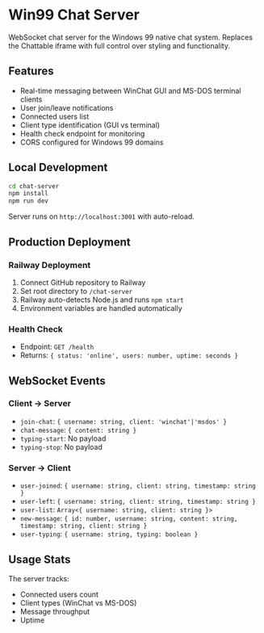 # Win99 Chat Server

WebSocket chat server for the Windows 99 native chat system. Replaces the Chattable iframe with full control over styling and functionality.

## Features

- Real-time messaging between WinChat GUI and MS-DOS terminal clients
- User join/leave notifications
- Connected users list
- Client type identification (GUI vs terminal)
- Health check endpoint for monitoring
- CORS configured for Windows 99 domains

## Local Development

```bash
cd chat-server
npm install
npm run dev
```

Server runs on `http://localhost:3001` with auto-reload.

## Production Deployment

### Railway Deployment
1. Connect GitHub repository to Railway
2. Set root directory to `/chat-server`
3. Railway auto-detects Node.js and runs `npm start`
4. Environment variables are handled automatically

### Health Check
- Endpoint: `GET /health`
- Returns: `{ status: 'online', users: number, uptime: seconds }`

## WebSocket Events

### Client → Server
- `join-chat`: `{ username: string, client: 'winchat'|'msdos' }`
- `chat-message`: `{ content: string }`
- `typing-start`: No payload
- `typing-stop`: No payload

### Server → Client
- `user-joined`: `{ username: string, client: string, timestamp: string }`
- `user-left`: `{ username: string, client: string, timestamp: string }`
- `user-list`: `Array<{ username: string, client: string }>`
- `new-message`: `{ id: number, username: string, content: string, timestamp: string, client: string }`
- `user-typing`: `{ username: string, typing: boolean }`

## Usage Stats

The server tracks:
- Connected users count
- Client types (WinChat vs MS-DOS)
- Message throughput
- Uptime
